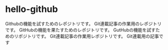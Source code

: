 # hello-github
Githubの機能を試すためのレポジトリです。
Git連載記事の作業用のレポジトリです。
GitHubの機能を果たすためのレポジトリです。
GutHubの機能を試すためのリポジトリです。
Git連載記事の作業用レポジトリです。
Git連載用の記事です
